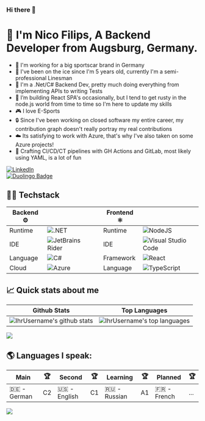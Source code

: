 ### Hi there 👋
# 💫 I'm Nico Filips, A Backend Developer from Augsburg, Germany.
- 🏁 I'm working for a big sportscar brand in Germany
- 🏒 I've been on the ice since I'm 5 years old, currently I'm a semi-professional Linesman
- 📝 I'm a .Net/C# Backend Dev, pretty much doing everything from implementing APIs to writing Tests
- 🌱 I’m building React SPA's occasionally, but I tend to get rusty in the node.js world from time to time so I'm here to update my skills
- 🎮 I love E-Sports
- 🔒 Since I've been working on closed software my entire career, my contribution graph doesn't really portray my real contributions
- ☁️ Its satisfying to work with Azure, that's why I've also taken on some Azure projects!
- 🚀 Crafting CI/CD/CT pipelines with GH Actions and GitLab, most likely using YAML, is a lot of fun

[![LinkedIn](https://img.shields.io/badge/LinkedIn-%230077B5.svg?logo=linkedin&logoColor=white)](https://linkedin.com/in/NicoFilips/)
</br>
[![Duolingo Badge](https://img.shields.io/badge/Duolingo-58CC02?logo=Duolingo&logoColor=white)](https://www.duolingo.com/profile/NicoFilips)

## 👨‍💻 Techstack
| Backend ⚙️ |  | | Frontend ⚛️ |  |
|----------------|------------|-|-----------------|------------|
| Runtime        | ![.NET](https://img.shields.io/badge/.NET-512BD4?style=for-the-badge&logo=dotnet&logoColor=white) | | Runtime        | ![NodeJS](https://img.shields.io/badge/node.js-6DA55F?style=for-the-badge&logo=node.js&logoColor=white) |
| IDE            | ![JetBrains Rider](https://img.shields.io/badge/JetBrains_Rider-000000?style=for-the-badge&logo=JetBrains&logoColor=white) | | IDE            | ![Visual Studio Code](https://img.shields.io/badge/Visual%20Studio%20Code-0078d7.svg?style=for-the-badge&logo=visual-studio-code&logoColor=white) |
| Language       | ![C#](https://img.shields.io/badge/c%23-%23239120.svg?style=for-the-badge&logo=csharp&logoColor=white) | | Framework      | ![React](https://img.shields.io/badge/React-20232A?style=for-the-badge&logo=react&logoColor=61DAFB) |
| Cloud          | ![Azure](https://img.shields.io/badge/azure-%230072C6.svg?style=for-the-badge&logo=microsoftazure&logoColor=white)  | | Language        | ![TypeScript](https://img.shields.io/badge/TypeScript-3178C6?style=for-the-badge&logo=typescript&logoColor=white) |







## 📈 Quick stats about me
| Github Stats | Top Languages |
| --- | --- |
| ![IhrUsername's github stats](https://github-readme-stats.vercel.app/api?username=NicoFilips&rank_icon=github&show_icons=true&theme=shades-of-purple&count_private=true) | ![IhrUsername's top languages](https://github-readme-stats.vercel.app/api/top-langs/?username=NicoFilips&show_icons=true&theme=shades-of-purple&count_private=true&layout=compact) |
![](https://github-readme-streak-stats.herokuapp.com/?user=NicoFilips&theme=shades-of-purple&hide_border=false)<br/>

## 🌎 Languages I speak:
| Main    | 🏆 | Second    | 🏆 | Learning    | 🏆 | Planned | 🏆 |
|-------------|-------|-------------|-------|-------------|-------|-------------|-------|
|🇩🇪 - German  | C2    |🇺🇸 - English | C1    |🇷🇺 - Russian | A1 | 🇫🇷 - French | ... |

[![](https://visitcount.itsvg.in/api?id=NicoFilips&icon=0&color=6)](https://visitcount.itsvg.in)

